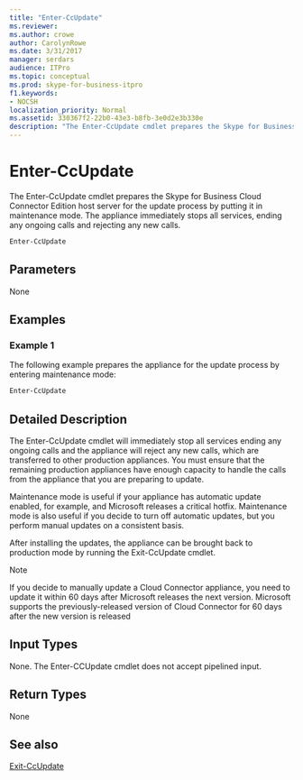 ```yaml
---
title: "Enter-CcUpdate"
ms.reviewer: 
ms.author: crowe
author: CarolynRowe
ms.date: 3/31/2017
manager: serdars
audience: ITPro
ms.topic: conceptual
ms.prod: skype-for-business-itpro
f1.keywords:
- NOCSH
localization_priority: Normal
ms.assetid: 330367f2-22b0-43e3-b8fb-3e0d2e3b330e
description: "The Enter-CcUpdate cmdlet prepares the Skype for Business Cloud Connector Edition host server for the update process by putting it in maintenance mode. The appliance immediately stops all services, ending any ongoing calls and rejecting any new calls."
---
```


# Enter-CcUpdate

The Enter-CcUpdate cmdlet prepares the Skype for Business Cloud Connector Edition host server for the update process by putting it in maintenance mode. The appliance immediately stops all services, ending any ongoing calls and rejecting any new calls.
  
```powershell
Enter-CcUpdate
```

## Parameters

None
  
## Examples
<a name="Examples"> </a>

### Example 1

The following example prepares the appliance for the update process by entering maintenance mode:
  
```powershell
Enter-CcUpdate 
```

## Detailed Description
<a name="DetailedDescription"> </a>

The Enter-CcUpdate cmdlet will immediately stop all services ending any ongoing calls and the appliance will reject any new calls, which are transferred to other production appliances. You must ensure that the remaining production appliances have enough capacity to handle the calls from the appliance that you are preparing to update.
  
Maintenance mode is useful if your appliance has automatic update enabled, for example, and Microsoft releases a critical hotfix. Maintenance mode is also useful if you decide to turn off automatic updates, but you perform manual updates on a consistent basis.
  
After installing the updates, the appliance can be brought back to production mode by running the Exit-CcUpdate cmdlet.
  
> [!NOTE]
> If you decide to manually update a Cloud Connector appliance, you need to update it within 60 days after Microsoft releases the next version. Microsoft supports the previously-released version of Cloud Connector for 60 days after the new version is released 
  
## Input Types
<a name="InputTypes"> </a>

None. The Enter-CCUpdate cmdlet does not accept pipelined input.
  
## Return Types
<a name="ReturnTypes"> </a>

None 
  
## See also
<a name="ReturnTypes"> </a>

[Exit-CcUpdate](exit-ccupdate.md)
  

